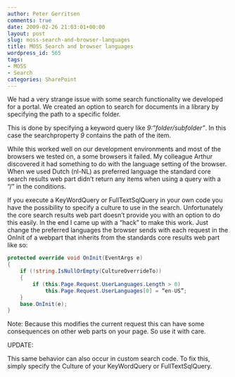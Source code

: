 ```yaml
---
author: Peter Gerritsen
comments: true
date: 2009-02-26 21:03:01+00:00
layout: post
slug: moss-search-and-browser-languages
title: MOSS Search and browser languages
wordpress_id: 565
tags:
- MOSS
- Search
categories: SharePoint
---
```


We had a very strange issue with some search functionality we developed for a portal. We created an option to search for documents in a library by specifying the path to a specific folder.

This is done by specifying a keyword query like _9:”folder/subfolder”_. In this case the searchproperty _9_ contains the path of the item.

While this worked well on our development environments and most of the browsers we tested on, a some browsers it failed. My colleague Arthur discovered it had something to do with the language setting of the browser. When we used Dutch (nl-NL) as preferred language the standard core search results web part didn’t return any items when using a query with a “/” in the conditions.

If you execute a KeyWordQuery or FullTextSqlQuery in your own code you have the possibility to specify a culture to use in the search. Unfortunately the core search results web part doesn’t provide you with an option to do this easily. In the end I came up with a “hack” to make this work. Just change the preferred languages the browser sends with each request in the OnInit of a webpart that inherits from the standards core results web part like so:

```csharp
protected override void OnInit(EventArgs e)
{
	if (!string.IsNullOrEmpty(CultureOverrideTo))
	{
		if (this.Page.Request.UserLanguages.Length > 0)
			this.Page.Request.UserLanguages[0] = “en-US”;
	}
	base.OnInit(e);
}
```

Note: Because this modifies the current request this can have some consequences on other web parts on your page. So use it with care.

UPDATE:

This same behavior can also occur in custom search code. To fix this, simply specify the Culture of your KeyWordQuery or FullTextSqlQuery.
